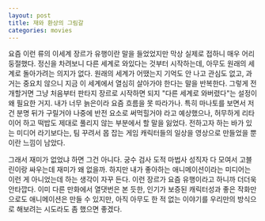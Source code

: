 ```yaml
---
layout: post
title: 재와 환상의 그림갈
categories: movies
---
```


요즘 이런 류의 이세계 장르가 유행이란 말을 들었었지만 막상 실제로 접하니 매우 어리둥절했다. 정신을 차려보니 다른 세계로 와있다는 것부터 시작하는데, 아무도 원래의 세계로 돌아가려는 의지가 없다. 원래의 세계가 어땠는지 기억도 안 나고 관심도 없고, 과거는 중요치 않으니 지금 이 세계에서 열심히 살아가야 한다는 말을 반복한다. 그렇게 전개할거면 그냥 처음부터 판타지 장르로 시작하면 되지 "다른 세계로 와버렸다"는 설정이 왜 필요한 거지. 내가 너무 늙은이라 요즘 흐름을 못 따라가나. 특히 마나토를 보면서 저건 분명 뒤가 구릴거야 나중에 반전 요소로 써먹힐거야 라고 예상했으나, 허무하게 리타이어 하고 떡밥도 제대로 풀리지 않는 부분에서 할 말을 잃었다. 전하고자 하는 바가 있는 미디어 라기보다는, 팀 꾸려서 몹 잡는 게임 캐릭터들의 일상을 영상으로 만들었을 뿐이란 느낌이 남았다.

그래서 재미가 없었냐 하면 그건 아니다. 궁수 검사 도적 마법사 성직자 다 모여서 고블린이랑 싸우는데 재미가 왜 없을까. 하지만 내가 좋아하는 애니메이션이라는 미디어는 이런 게 아니었는데 하는 생각이 자꾸 든다. 이런 장르가 요즘 유행이라고 하니까 더더욱 안타깝다. 이미 다른 만화에서 열댓번은 본 듯한, 인기가 보증된 캐릭터성과 좋은 작화만으로도 애니메이션은 만들 수 있지만, 아직 아무도 한 적 없는 이야기를 우리만의 방식으로 해보려는 시도라도 좀 했으면 좋겠다.
